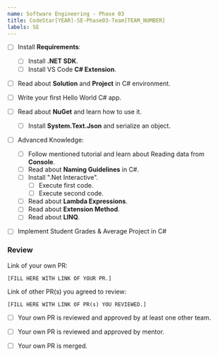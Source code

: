 ```yaml
---
name: Software Engineering - Phase 03
title: CodeStar[YEAR]-SE-Phase03-Team[TEAM_NUMBER]
labels: SE
---
```


-   [ ] Install **Requirements**:

    -   [ ] Install **.NET SDK**.
    -   [ ] Install VS Code **C# Extension**.

-   [ ] Read about **Solution** and **Project** in C# environment.

-   [ ] Write your first Hello World C# app.

-   [ ] Read about **NuGet** and learn how to use it.

    -   [ ] Install **System.Text.Json** and serialize an object.

-   [ ] Advanced Knowledge:

    -   [ ] Follow mentioned tutorial and learn about Reading data from **Console**.
    -   [ ] Read about **Naming Guidelines** in C#.
    -   [ ] Install ".Net Interactive".
        -   [ ] Execute first code.
        -   [ ] Execute second code.
    -   [ ] Read about **Lambda Expressions**.
    -   [ ] Read about **Extension Method**.
    -   [ ] Read about **LINQ**.

-   [ ] Implement Student Grades & Average Project in C#

### Review

Link of your own PR:

`[FILL HERE WITH LINK OF YOUR PR.]`

Link of other PR(s) you agreed to review:

`[FILL HERE WITH LINK OF PR(s) YOU REVIEWED.]`

-   [ ] Your own PR is reviewed and approved by at least one other team.

-   [ ] Your own PR is reviewed and approved by mentor.

-   [ ] Your own PR is merged.
